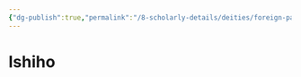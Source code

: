 ```yaml
---
{"dg-publish":true,"permalink":"/8-scholarly-details/deities/foreign-pantheons/the-sacred-dragons/ishiho/","noteIcon":""}
---
```


# Ishiho
